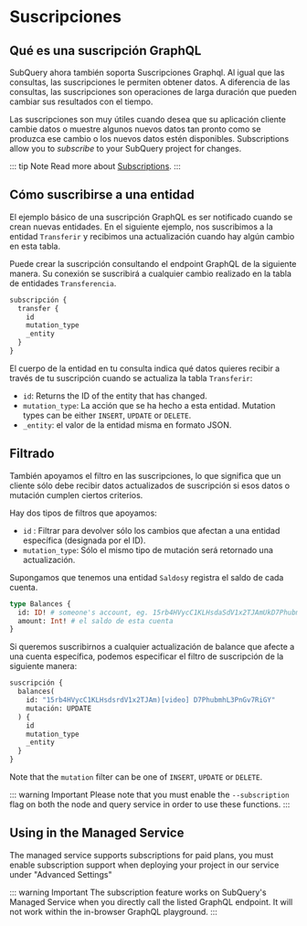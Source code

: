 # Suscripciones

## Qué es una suscripción GraphQL

SubQuery ahora también soporta Suscripciones Graphql. Al igual que las consultas, las suscripciones le permiten obtener datos. A diferencia de las consultas, las suscripciones son operaciones de larga duración que pueden cambiar sus resultados con el tiempo.

Las suscripciones son muy útiles cuando desea que su aplicación cliente cambie datos o muestre algunos nuevos datos tan pronto como se produzca ese cambio o los nuevos datos estén disponibles. Subscriptions allow you to _subscribe_ to your SubQuery project for changes.

::: tip Note Read more about [Subscriptions](https://www.apollographql.com/docs/react/data/subscriptions/). :::

## Cómo suscribirse a una entidad

El ejemplo básico de una suscripción GraphQL es ser notificado cuando se crean nuevas entidades. En el siguiente ejemplo, nos suscribimos a la entidad `Transferir` y recibimos una actualización cuando hay algún cambio en esta tabla.

Puede crear la suscripción consultando el endpoint GraphQL de la siguiente manera. Su conexión se suscribirá a cualquier cambio realizado en la tabla de entidades `Transferencia`.

```graphql
subscripción {
  transfer {
    id
    mutation_type
    _entity
  }
}
```

El cuerpo de la entidad en tu consulta indica qué datos quieres recibir a través de tu suscripción cuando se actualiza la tabla `Transferir`:

- `id`: Returns the ID of the entity that has changed.
- `mutation_type`: La acción que se ha hecho a esta entidad. Mutation types can be either `INSERT`, `UPDATE` or `DELETE`.
- `_entity`: el valor de la entidad misma en formato JSON.

## Filtrado

También apoyamos el filtro en las suscripciones, lo que significa que un cliente sólo debe recibir datos actualizados de suscripción si esos datos o mutación cumplen ciertos criterios.

Hay dos tipos de filtros que apoyamos:

- `id` : Filtrar para devolver sólo los cambios que afectan a una entidad específica (designada por el ID).
- `mutation_type`: Sólo el mismo tipo de mutación será retornado una actualización.

Supongamos que tenemos una entidad `Saldos`y registra el saldo de cada cuenta.

```graphql
type Balances {
  id: ID! # someone's account, eg. 15rb4HVycC1KLHsdaSdV1x2TJAmUkD7PhubmhL3PnGv7RiGY
  amount: Int! # el saldo de esta cuenta
}
```

Si queremos suscribirnos a cualquier actualización de balance que afecte a una cuenta específica, podemos especificar el filtro de suscripción de la siguiente manera:

```graphql
suscripción {
  balances(
    id: "15rb4HVycC1KLHsdsrdV1x2TJAm)[video] D7PhubmhL3PnGv7RiGY"
    mutación: UPDATE
  ) {
    id
    mutation_type
    _entity
  }
}
```

Note that the `mutation` filter can be one of `INSERT`, `UPDATE` or `DELETE`.

::: warning Important Please note that you must enable the `--subscription` flag on both the node and query service in order to use these functions. :::

## Using in the Managed Service

The managed service supports subscriptions for paid plans, you must enable subscription support when deploying your project in our service under "Advanced Settings"

::: warning Important
The subscription feature works on SubQuery's Managed Service when you directly call the listed GraphQL endpoint. It will not work within the in-browser GraphQL playground.
:::
